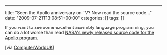 ---
title: "Seen the Apollo anniversary on TV? Now read the source code..."
date: "2009-07-21T13:08:51+00:00"
categories: []
tags: []

If you want to see some excellent  assembly language programming, you can do a lot worse than read <a href="http://code.google.com/p/virtualagc/">NASA's newly released source code for the Apollo program</a>.

[via <a href="http://www.computerworlduk.com/toolbox/open-source/blogs/index.cfm?RSS&amp;BlogId=10&amp;EntryId=2371">ComputerWorldUK</a>]

